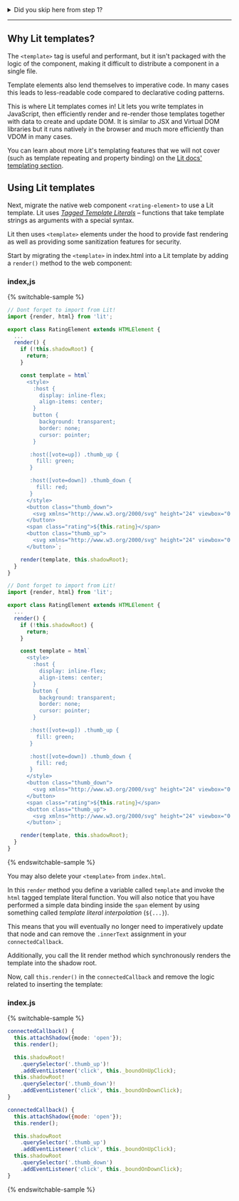 <style>
  summary:hover {
    cursor: pointer;
  }
</style>
<details>
  <summary>Did you skip here from step 1?</summary>

  In summary, we have built a web component that:

  * Accepts a `vote="up"` or `vote="down"` attribute
  * Accepts a `rating="0"` attribute
  * Accepts those attribtues as properties
  * Reflects the `vote` property to the `vote` attribute
  * Styles the buttons based on the `vote` attribute
  * Sets the `rating` and `vote` to the appropriate values on click
</details>

---

## Why Lit templates?

The `<template>` tag is useful and performant, but it isn't packaged with the logic of the component, making it difficult to distribute a component in a single file.

Template elements also lend themselves to imperative code. In many cases this leads to less-readable code compared to declarative coding patterns.

This is where Lit templates comes in! Lit lets you write templates in JavaScript, then efficiently render and re-render those templates together with data to create and update DOM. It is similar to JSX and Virtual DOM libraries but it runs natively in the browser and much more efficiently than VDOM in many cases.

<aside class="info">
You can learn about more Lit's templating features that we will not cover (such as template repeating and property binding) on the <a href="https://lit.dev/docs/templates/overview/">Lit docs' templating section</a>.
</aside>

## Using Lit templates

Next, migrate the native web component `<rating-element>` to use a Lit template. Lit uses [*Tagged Template Literals*](https://developer.mozilla.org/en-US/docs/Web/JavaScript/Reference/Template_literals#tagged_templates) – functions that take template strings as arguments with a special syntax.

Lit then uses `<template>` elements under the hood to provide fast rendering as well as providing some sanitization features for security.

Start by migrating the `<template>` in index.html into a Lit template by adding a `render()` method to the web component:

### index,js

{% switchable-sample %}

```ts
// Dont forget to import from Lit!
import {render, html} from 'lit';

export class RatingElement extends HTMLElement {
  ...
  render() {
    if (!this.shadowRoot) {
      return;
    }

    const template = html`
      <style>
        :host {
          display: inline-flex;
          align-items: center;
        }
        button {
          background: transparent;
          border: none;
          cursor: pointer;
        }

       :host([vote=up]) .thumb_up {
         fill: green;
       }

       :host([vote=down]) .thumb_down {
         fill: red;
       }
      </style>
      <button class="thumb_down">
        <svg xmlns="http://www.w3.org/2000/svg" height="24" viewbox="0 0 24 24" width="24"><path d="M15 3H6c-.83 0-1.54.5-1.84 1.22l-3.02 7.05c-.09.23-.14.47-.14.73v2c0 1.1.9 2 2 2h6.31l-.95 4.57-.03.32c0 .41.17.79.44 1.06L9.83 23l6.59-6.59c.36-.36.58-.86.58-1.41V5c0-1.1-.9-2-2-2zm4 0v12h4V3h-4z"/></svg>
      </button>
      <span class="rating">${this.rating}</span>
      <button class="thumb_up">
        <svg xmlns="http://www.w3.org/2000/svg" height="24" viewbox="0 0 24 24" width="24"><path d="M1 21h4V9H1v12zm22-11c0-1.1-.9-2-2-2h-6.31l.95-4.57.03-.32c0-.41-.17-.79-.44-1.06L14.17 1 7.59 7.59C7.22 7.95 7 8.45 7 9v10c0 1.1.9 2 2 2h9c.83 0 1.54-.5 1.84-1.22l3.02-7.05c.09-.23.14-.47.14-.73v-2z"/></svg>
      </button>`;

    render(template, this.shadowRoot);
  }
}
```

```js
// Dont forget to import from Lit!
import {render, html} from 'lit';

export class RatingElement extends HTMLElement {
  ...
  render() {
    if (!this.shadowRoot) {
      return;
    }

    const template = html`
      <style>
        :host {
          display: inline-flex;
          align-items: center;
        }
        button {
          background: transparent;
          border: none;
          cursor: pointer;
        }

       :host([vote=up]) .thumb_up {
         fill: green;
       }

       :host([vote=down]) .thumb_down {
         fill: red;
       }
      </style>
      <button class="thumb_down">
        <svg xmlns="http://www.w3.org/2000/svg" height="24" viewbox="0 0 24 24" width="24"><path d="M15 3H6c-.83 0-1.54.5-1.84 1.22l-3.02 7.05c-.09.23-.14.47-.14.73v2c0 1.1.9 2 2 2h6.31l-.95 4.57-.03.32c0 .41.17.79.44 1.06L9.83 23l6.59-6.59c.36-.36.58-.86.58-1.41V5c0-1.1-.9-2-2-2zm4 0v12h4V3h-4z"/></svg>
      </button>
      <span class="rating">${this.rating}</span>
      <button class="thumb_up">
        <svg xmlns="http://www.w3.org/2000/svg" height="24" viewbox="0 0 24 24" width="24"><path d="M1 21h4V9H1v12zm22-11c0-1.1-.9-2-2-2h-6.31l.95-4.57.03-.32c0-.41-.17-.79-.44-1.06L14.17 1 7.59 7.59C7.22 7.95 7 8.45 7 9v10c0 1.1.9 2 2 2h9c.83 0 1.54-.5 1.84-1.22l3.02-7.05c.09-.23.14-.47.14-.73v-2z"/></svg>
      </button>`;

    render(template, this.shadowRoot);
  }
}
```

{% endswitchable-sample %}

You may also delete your `<template>` from `index.html`.

In this `render` method you define a variable called `template` and invoke the `html` tagged template literal function. You will also notice that you have performed a simple data binding inside the `span` element by using something called *template literal interpolation* (`${...}`).

This means that you will eventually no longer need to imperatively update that node and can remove the `.innerText` assignment in your `connectedCallback`.

Additionally, you call the lit render method which synchronously renders the template into the shadow root.

Now, call `this.render()` in the `connectedCallback` and remove the logic related to inserting the template:


### index.js

{% switchable-sample %}

```ts
connectedCallback() {
  this.attachShadow({mode: 'open'});
  this.render();

  this.shadowRoot!
    .querySelector('.thumb_up')!
    .addEventListener('click', this._boundOnUpClick);
  this.shadowRoot!
    .querySelector('.thumb_down')!
    .addEventListener('click', this._boundOnDownClick);
}
```

```js
connectedCallback() {
  this.attachShadow({mode: 'open'});
  this.render();

  this.shadowRoot
    .querySelector('.thumb_up')
    .addEventListener('click', this._boundOnUpClick);
  this.shadowRoot
    .querySelector('.thumb_down')
    .addEventListener('click', this._boundOnDownClick);
}
```

{% endswitchable-sample %}
